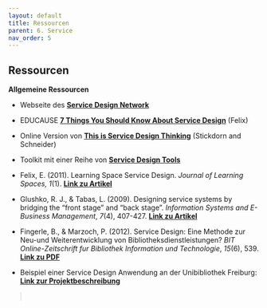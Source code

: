 ```yaml
---
layout: default
title: Ressourcen
parent: 6. Service
nav_order: 5
---
```


## Ressourcen

**Allgemeine Ressourcen**

-   Webseite des **[Service Design Network](https://www.service-design-network.org/)**

-   EDUCAUSE **[7 Things You Should Know About Service Design](https://library.educause.edu/resources/2011/10/7-things-you-should-know-about-service-design)** (Felix)

-   Online Version von **[This is Service Design Thinking](http://issuu.com/bis_publishers/docs/this_is_service_design)** (Stickdorn and Schneider)

-   Toolkit mit einer Reihe von **[Service Design Tools](http://www.servicedesigntools.org/)**

-   Felix, E. (2011). Learning Space Service Design. *Journal of Learning Spaces, 1*(1). **[Link zu Artikel](http://libjournal.uncg.edu/jls/article/view/284)**

-   Glushko, R. J., & Tabas, L. (2009). Designing service systems by bridging the “front stage” and “back stage”. *Information Systems and E-Business Management*, *7*(4), 407-427. **[Link zu Artikel](https://www.ischool.berkeley.edu/research/publications/2009/designing-service-systems-bridging-front-stage-and-back-stage)**

-   Fingerle, B., & Marzoch, P. (2012). Service Design: Eine Methode zur Neu-und Weiterentwicklung von Bibliotheksdienstleistungen? *BIT Online-Zeitschrift fur Bibliothek Information und Technologie*, *15*(6), 539. **[Link zu PDF](http://b-i-t-online.de/heft/2012-06/fachbeitrag-fingerle.pdf)**

-   Beispiel einer Service Design Anwendung an der Unibibliothek Freiburg: **[Link zur Projektbeschreibung](https://katrin-mathis.de/projekte/service-design-bibliothek-freiburg/)**

>
>  
